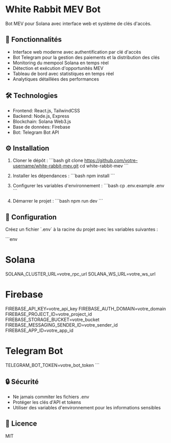 # White Rabbit MEV Bot

Bot MEV pour Solana avec interface web et système de clés d'accès.

## 🚀 Fonctionnalités

- Interface web moderne avec authentification par clé d'accès
- Bot Telegram pour la gestion des paiements et la distribution des clés
- Monitoring du mempool Solana en temps réel
- Détection et exécution d'opportunités MEV
- Tableau de bord avec statistiques en temps réel
- Analytiques détaillées des performances

## 🛠️ Technologies

- Frontend: React.js, TailwindCSS
- Backend: Node.js, Express
- Blockchain: Solana Web3.js
- Base de données: Firebase
- Bot: Telegram Bot API

## ⚙️ Installation

1. Cloner le dépôt :
\`\`\`bash
git clone https://github.com/votre-username/white-rabbit-mev.git
cd white-rabbit-mev
\`\`\`

2. Installer les dépendances :
\`\`\`bash
npm install
\`\`\`

3. Configurer les variables d'environnement :
\`\`\`bash
cp .env.example .env
\`\`\`

4. Démarrer le projet :
\`\`\`bash
npm run dev
\`\`\`

## 📝 Configuration

Créez un fichier \`.env\` à la racine du projet avec les variables suivantes :

\`\`\`env
# Solana
SOLANA_CLUSTER_URL=votre_rpc_url
SOLANA_WS_URL=votre_ws_url

# Firebase
FIREBASE_API_KEY=votre_api_key
FIREBASE_AUTH_DOMAIN=votre_domain
FIREBASE_PROJECT_ID=votre_project_id
FIREBASE_STORAGE_BUCKET=votre_bucket
FIREBASE_MESSAGING_SENDER_ID=votre_sender_id
FIREBASE_APP_ID=votre_app_id

# Telegram Bot
TELEGRAM_BOT_TOKEN=votre_bot_token
\`\`\`

## 🔒 Sécurité

- Ne jamais commiter les fichiers .env
- Protéger les clés d'API et tokens
- Utiliser des variables d'environnement pour les informations sensibles

## 📄 Licence

MIT